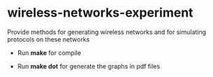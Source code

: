wireless-networks-experiment
============================

Provide methods for generating wireless networks and for simulating protocols on these networks

* Run **make** for compile

* Run **make dot** for generate the graphs in pdf files

